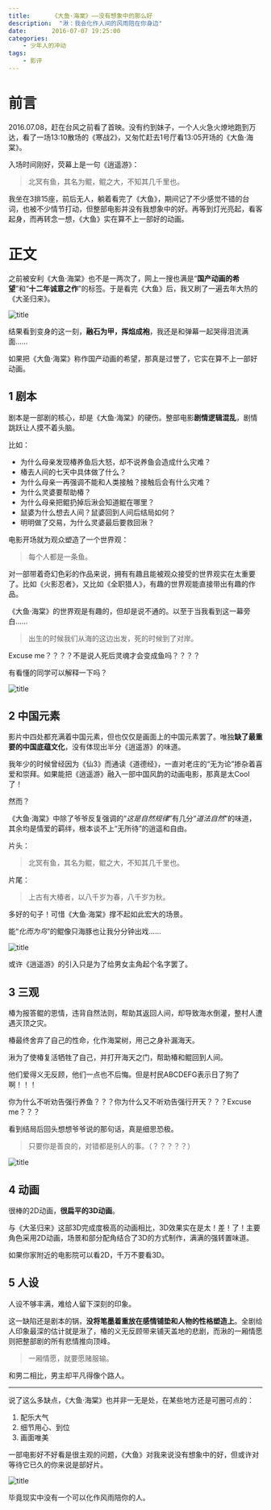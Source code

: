 ```yaml
---
title:      《大鱼·海棠》——没有想象中的那么好
description:  "湫：我会化作人间的风雨陪在你身边"
date:       2016-07-07 19:25:00
categories:
    - 少年人的冲动
tags:
    - 影评
---
```


# 前言

2016.07.08，赶在台风之前看了首映。没有约到妹子，一个人火急火燎地跑到万达，看了一场13:10散场的《寒战2》，又匆忙赶去1号厅看13:05开场的《大鱼·海棠》。

入场时间刚好，荧幕上是一句《逍遥游》：

> 北冥有鱼，其名为鲲，鲲之大，不知其几千里也。

我坐在3排15座，前后无人，躺着看完了《大鱼》，期间记了不少感觉不错的台词，也被不少情节打动，但整部电影并没有我想象中的好。再等到灯光亮起，看客起身，而再转念一想，《大鱼》实在算不上一部好的动画。

# 正文

之前被安利《大鱼·海棠》也不是一两次了，网上一搜也满是“**国产动画的希望**”和“**十二年诚意之作**”的标签。于是看完《大鱼》后，我又刷了一遍去年大热的《大圣归来》。

![title](https://leanote.com/api/file/getImage?fileId=578096a0ab644133ed0052d5)

结果看到变身的这一刻，**融石为甲，挥焰成袍**，我还是和弹幕一起哭得泪流满面……

如果把《大鱼·海棠》称作国产动画的希望，那真是过誉了，它实在算不上一部好动画。

## 1 剧本

剧本是一部剧的核心，却是《大鱼·海棠》的硬伤。整部电影**剧情逻辑混乱**，剧情跳跃让人摸不着头脑。

比如：

 - 为什么母亲发现椿养鱼后大怒，却不说养鱼会造成什么灾难？
 - 椿去人间的七天中具体做了什么？
 - 为什么母亲一再强调不能和人类接触？接触后会有什么灾难？
 - 为什么灵婆要帮助椿？
 - 为什么母亲把鲲扔掉后湫会知道鲲在哪里？
 - 鼠婆为什么想去人间？鼠婆回到人间后结局如何？
 - 明明做了交易，为什么灵婆最后要救回湫？

电影开场就为观众塑造了一个世界观：

> 每个人都是一条鱼。

对一部带着奇幻色彩的作品来说，拥有有趣且能被观众接受的世界观实在太重要了。比如《火影忍者》，又比如《全职猎人》，有趣的世界观能直接带出有趣的作品。

《大鱼·海棠》的世界观是有趣的，但却是说不通的。以至于当我看到这一幕旁白……

> 出生的时候我们从海的这边出发，死的时候到了对岸。

Excuse me？？？？不是说人死后灵魂才会变成鱼吗？？？？

有看懂的同学可以解释一下吗？

![title](https://leanote.com/api/file/getImage?fileId=5780abb3ab644133ed005a42)

## 2 中国元素

影片中四处都充满着中国元素，但也仅仅是画面上的中国元素罢了。唯独**缺了最重要的中国底蕴文化**，没有体现出半分《逍遥游》的味道。

我年少的时候曾经因为《仙3》而通读《道德经》，一直对老庄的“无为论”掺杂着喜爱和崇拜。如果能把《逍遥游》融入一部中国风韵的动画电影，那真是太Cool了！

然而？

《大鱼·海棠》中除了爷爷反复强调的“*这是自然规律*”有几分“*道法自然*”的味道，其余均是情爱的羁绊，根本谈不上“无所待”的逍遥和自由。

片头：

> 北冥有鱼，其名为鲲，鲲之大，不知其几千里也。

片尾：

> 上古有大椿者，以八千岁为春，八千岁为秋。

多好的句子！可惜《大鱼·海棠》撑不起如此宏大的场景。

能“*化而为鸟*”的鲲像只海豚也让我分分钟出戏……

![title](https://leanote.com/api/file/getImage?fileId=5780b49eab644133ed00604b)

或许《逍遥游》的引入只是为了给男女主角起个名字罢了。

## 3 三观

椿为报答鲲的恩情，违背自然法则，帮助其返回人间，却导致海水倒灌，整村人遭遇灭顶之灾。

椿最终舍弃了自己的性命，化作海棠树，用己之身补漏海天。

湫为了使椿复活牺牲了自己，并打开海天之门，帮助椿和鲲回到人间。

他们爱得义无反顾，他们一点也不后悔。但是村民ABCDEFG表示日了狗了啊！！！

你为什么不听劝告强行养鱼？？？你为什么又不听劝告强行开天？？？Excuse me？？？

看到结局后回头想想爷爷说的那句话，真是细思恐极。

> 只要你是善良的，对错都是别人的事。（？？？？？）

![title](https://leanote.com/api/file/getImage?fileId=5780bcffab644135ea00623f)

## 4 动画

很棒的2D动画，**很扁平的3D动画**。

与《大圣归来》这部3D完成度极高的动画相比，3D效果实在是太！差！了！主要角色采用2D动画，场景和部分配角结合了3D的方式制作，满满的强转置味道。

如果你家附近的电影院可以看2D，千万不要看3D。

## 5 人设

人设不够丰满，难给人留下深刻的印象。

这一缺陷还是剧本的锅，**没将笔墨着重放在感情铺垫和人物的性格塑造上**。全剧给人印象最深的估计就是湫了，椿的义无反顾带来铺天盖地的悲剧，而湫的一厢情愿则把整部剧的所有悲情推向顶峰。

> 一厢情愿，就要愿赌服输。

和男二相比，男主却平凡得像个路人。

----------

说了这么多缺点，《大鱼·海棠》也并非一无是处，在某些地方还是可圈可点的：

 1. 配乐大气
 2. 细节用心、到位
 3. 画面唯美
 
一部电影好不好看是很主观的问题，《大鱼》对我来说没有想象中的好，但或许对等待它已久的你来说是部好片。

![title](https://leanote.com/api/file/getImage?fileId=5780f388ab644133ed00643b)

毕竟现实中没有一个可以化作风雨陪你的人。




 

